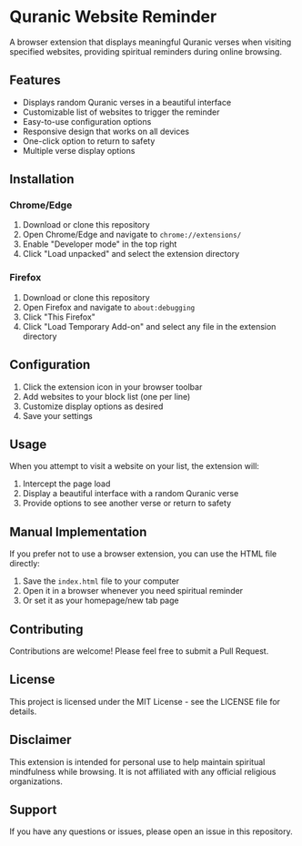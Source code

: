 # Quranic Website Reminder

A browser extension that displays meaningful Quranic verses when visiting specified websites, providing spiritual reminders during online browsing.

## Features

- Displays random Quranic verses in a beautiful interface
- Customizable list of websites to trigger the reminder
- Easy-to-use configuration options
- Responsive design that works on all devices
- One-click option to return to safety
- Multiple verse display options

## Installation

### Chrome/Edge
1. Download or clone this repository
2. Open Chrome/Edge and navigate to `chrome://extensions/`
3. Enable "Developer mode" in the top right
4. Click "Load unpacked" and select the extension directory

### Firefox
1. Download or clone this repository
2. Open Firefox and navigate to `about:debugging`
3. Click "This Firefox"
4. Click "Load Temporary Add-on" and select any file in the extension directory

## Configuration

1. Click the extension icon in your browser toolbar
2. Add websites to your block list (one per line)
3. Customize display options as desired
4. Save your settings

## Usage

When you attempt to visit a website on your list, the extension will:
1. Intercept the page load
2. Display a beautiful interface with a random Quranic verse
3. Provide options to see another verse or return to safety

## Manual Implementation

If you prefer not to use a browser extension, you can use the HTML file directly:

1. Save the `index.html` file to your computer
2. Open it in a browser whenever you need spiritual reminder
3. Or set it as your homepage/new tab page

## Contributing

Contributions are welcome! Please feel free to submit a Pull Request.

## License

This project is licensed under the MIT License - see the LICENSE file for details.

## Disclaimer

This extension is intended for personal use to help maintain spiritual mindfulness while browsing. It is not affiliated with any official religious organizations.

## Support

If you have any questions or issues, please open an issue in this repository.